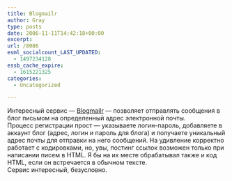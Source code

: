 ```yaml
---
title: Blogmailr
author: Gray
type: posts
date: 2006-11-11T14:42:18+00:00
excerpt:
url: /8086
esml_socialcount_LAST_UPDATED:
  - 1497234128
essb_cache_expire:
  - 1615221325
categories:
  - Uncategorized

---
```








Интересный сервис &#8212; <a href="http://www.blogmailr.com" target="_blank">Blogmailr</a> &#8212; позволяет отправлять сообщения в блог письмом на определенный адрес электронной почты.  
Процесс регистрации прост &#8212; указываете логин-пароль, добавляете в аккаунт блог (адрес, логин и пароль для блога) и получаете уникальный адрес почты для отправки на него сообщений. На удивление корректно работает с кодировками, но, увы, постинг ссылок возможен только при написании писем в HTML. Я бы на их месте обрабатывал также и код HTML, если он встречается в обычном тексте.  
Сервис интересный, безусловно.